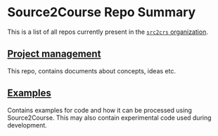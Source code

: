 # Source2Course Repo Summary

This is a list of all repos currently present in the [`src2crs` organization](https://github.com/src2crs).

## [Project management](https://github.com/src2crs/pm)

This repo, contains documents about concepts, ideas etc.

## [Examples](https://github.com/src2crs/examples)

Contains examples for code and how it can be processed using Source2Course.
This may also contain experimental code used during development.
